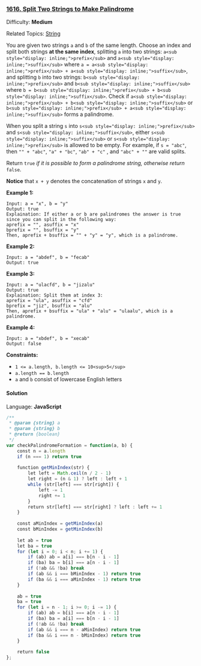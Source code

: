 ### [1616\. Split Two Strings to Make Palindrome](https://leetcode.com/problems/split-two-strings-to-make-palindrome/)

Difficulty: **Medium**  

Related Topics: [String](https://leetcode.com/tag/string/)


You are given two strings `a` and `b` of the same length. Choose an index and split both strings **at the same index**, splitting `a` into two strings: `a<sub style="display: inline;">prefix</sub>` and `a<sub style="display: inline;">suffix</sub>` where `a = a<sub style="display: inline;">prefix</sub> + a<sub style="display: inline;">suffix</sub>`, and splitting `b` into two strings: `b<sub style="display: inline;">prefix</sub>` and `b<sub style="display: inline;">suffix</sub>` where `b = b<sub style="display: inline;">prefix</sub> + b<sub style="display: inline;">suffix</sub>`. Check if `a<sub style="display: inline;">prefix</sub> + b<sub style="display: inline;">suffix</sub>` or `b<sub style="display: inline;">prefix</sub> + a<sub style="display: inline;">suffix</sub>` forms a palindrome.

When you split a string `s` into `s<sub style="display: inline;">prefix</sub>` and `s<sub style="display: inline;">suffix</sub>`, either `s<sub style="display: inline;">suffix</sub>` or `s<sub style="display: inline;">prefix</sub>` is allowed to be empty. For example, if `s = "abc"`, then `"" + "abc"`, `"a" + "bc"`, `"ab" + "c"` , and `"abc" + ""` are valid splits.

Return `true` _if it is possible to form_ _a palindrome string, otherwise return_ `false`.

**Notice** that `x + y` denotes the concatenation of strings `x` and `y`.

**Example 1:**

```
Input: a = "x", b = "y"
Output: true
Explaination: If either a or b are palindromes the answer is true since you can split in the following way:
aprefix = "", asuffix = "x"
bprefix = "", bsuffix = "y"
Then, aprefix + bsuffix = "" + "y" = "y", which is a palindrome.
```

**Example 2:**

```
Input: a = "abdef", b = "fecab"
Output: true
```

**Example 3:**

```
Input: a = "ulacfd", b = "jizalu"
Output: true
Explaination: Split them at index 3:
aprefix = "ula", asuffix = "cfd"
bprefix = "jiz", bsuffix = "alu"
Then, aprefix + bsuffix = "ula" + "alu" = "ulaalu", which is a palindrome.
```

**Example 4:**

```
Input: a = "xbdef", b = "xecab"
Output: false
```

**Constraints:**

*   `1 <= a.length, b.length <= 10<sup>5</sup>`
*   `a.length == b.length`
*   `a` and `b` consist of lowercase English letters


#### Solution

Language: **JavaScript**

```javascript
/**
 * @param {string} a
 * @param {string} b
 * @return {boolean}
 */
var checkPalindromeFormation = function(a, b) {
    const n = a.length
    if (n === 1) return true
    
    function getMinIndex(str) {
        let left = Math.ceil(n / 2 - 1)
        let right = (n & 1) ? left : left + 1
        while (str[left] === str[right]) {
            left -= 1
            right += 1
        }
        return str[left] === str[right] ? left : left += 1
    }
    
    const aMinIndex = getMinIndex(a)
    const bMinIndex = getMinIndex(b)
    
    let ab = true
    let ba = true
    for (let i = 0; i < n; i += 1) {
        if (ab) ab = a[i] === b[n - i - 1]
        if (ba) ba = b[i] === a[n - i - 1]
        if (!ab && !ba) break
        if (ab && i === bMinIndex - 1) return true
        if (ba && i === aMinIndex - 1) return true
    }
    
    ab = true
    ba = true
    for (let i = n - 1; i >= 0; i -= 1) {
        if (ab) ab = b[i] === a[n - i - 1]
        if (ba) ba = a[i] === b[n - i - 1]
        if (!ab && !ba) break
        if (ab && i === n - aMinIndex) return true
        if (ba && i === n - bMinIndex) return true
    }
    
    return false
};
```
